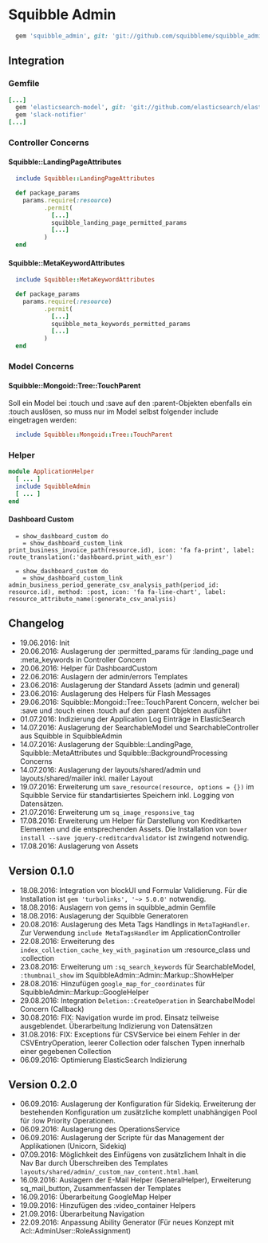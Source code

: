# Squibble Admin

```ruby
  gem 'squibble_admin', git: 'git://github.com/squibbleme/squibble_admin.git'
```

## Integration

### Gemfile

```ruby
[...]
  gem 'elasticsearch-model', git: 'git://github.com/elasticsearch/elasticsearch-rails.git'
  gem 'slack-notifier'
[...]
```

### Controller Concerns

#### Squibble::LandingPageAttributes

```ruby
  include Squibble::LandingPageAttributes

  def package_params
    params.require(:resource)
          .permit(
            [...]
            squibble_landing_page_permitted_params
            [...]
          )
  end
```

#### Squibble::MetaKeywordAttributes

```ruby
  include Squibble::MetaKeywordAttributes

  def package_params
    params.require(:resource)
          .permit(
            [...]
            squibble_meta_keywords_permitted_params
            [...]
          )
  end
```

### Model Concerns

#### Squibble::Mongoid::Tree::TouchParent

  Soll ein Model bei :touch und :save auf den :parent-Objekten ebenfalls ein :touch auslösen, so muss nur im Model selbst folgender include eingetragen werden:

```ruby
  include Squibble::Mongoid::Tree::TouchParent
```

### Helper

```ruby
module ApplicationHelper
  [ ... ]
  include SquibbleAdmin
  [ ... ]
end
```

#### Dashboard Custom

```haml
  = show_dashboard_custom do
    = show_dashboard_custom_link print_business_invoice_path(resource.id), icon: 'fa fa-print', label: route_translation(:'dashboard.print_with_esr')

  = show_dashboard_custom do
    = show_dashboard_custom_link admin_business_period_generate_csv_analysis_path(period_id: resource.id), method: :post, icon: 'fa fa-line-chart', label: resource_attribute_name(:generate_csv_analysis)
```

## Changelog

* 19.06.2016: Init
* 20.06.2016: Auslagerung der :permitted_params für :landing_page und :meta_keywords in Controller Concern
* 20.06.2016: Helper für DashboardCustom
* 22.06.2016: Auslagern der admin/errors Templates
* 23.06.2016: Auslagerung der Standard Assets (admin und general)
* 23.06.2016: Auslagerung des Helpers für Flash Messages
* 29.06.2016: Squibble::Mongoid::Tree::TouchParent Concern, welcher bei :save und :touch einen :touch auf den :parent Objekten ausführt
* 01.07.2016: Indizierung der Application Log Einträge in ElasticSearch
* 14.07.2016: Auslagerung der SearchableModel und SearchableController aus Squibble in SquibbleAdmin
* 14.07.2016: Auslagerung der Squibble::LandingPage, Squibble::MetaAttributes und Squibble::BackgroundProcessing Concerns
* 14.07.2016: Auslagerung der layouts/shared/admin und layouts/shared/mailer inkl. mailer Layout
* 19.07.2016: Erweiterung um ```save_resource(resource, options = {})``` im Squibble Service für standartisiertes Speichern inkl. Logging von Datensätzen.
* 21.07.2016: Erweiterung um ```sq_image_responsive_tag```
* 17.08.2016: Erweiterung um Helper für Darstellung von Kreditkarten Elementen und die entsprechenden Assets. Die Installation von ```bower install --save jquery-creditcardvalidator``` ist zwingend notwendig.
* 17.08.2016: Auslagerung von Assets

## Version 0.1.0

* 18.08.2016: Integration von blockUI und Formular Validierung. Für die Installation ist ```gem 'turbolinks', '~> 5.0.0'``` notwendig.
* 18.08.2016: Auslagern von gems in squibble_admin Gemfile
* 18.08.2016: Auslagerung der Squibble Generatoren
* 20.08.2016: Auslagerung des Meta Tags Handlings in ```MetaTagHandler```. Zur Verwendung ```include MetaTagsHandler``` im ApplicationController
* 22.08.2016: Erweiterung des ```index_collection_cache_key_with_pagination``` um :resource_class und :collection
* 23.08.2016: Erweiterung um ```:sq_search_keywords``` für SearchableModel, ```:thumbnail_show``` im SquibbleAdmin::Admin::Markup::ShowHelper
* 28.08.2016: Hinzufügen ```google_map_for_coordinates``` für SquibbleAdmin::Markup::GoogleHelper
* 29.08.2016: Integration ```Deletion::CreateOperation``` in SearchabelModel Concern (Callback)
* 30.08.2016: FIX: Navigation wurde im prod. Einsatz teilweise ausgeblendet. Überarbeitung Indizierung von Datensätzen
* 31.08.2016: FIX: Exceptions für CSVService bei einem Fehler in der CSVEntryOperation, leerer Collection oder falschen Typen innerhalb einer gegebenen Collection
* 06.09.2016: Optimierung ElasticSearch Indizierung

## Version 0.2.0

* 06.09.2016: Auslagerung der Konfiguration für Sidekiq. Erweiterung der bestehenden Konfiguration um zusätzliche komplett unabhängigen Pool für :low Priority Operationen.
* 06.09.2016: Auslagerung des OperationsService
* 06.09.2016: Auslagerung der Scripte für das Management der Applikationen (Unicorn, Sidekiq)
* 07.09.2016: Möglichkeit des Einfügens von zusätzlichem Inhalt in die Nav Bar durch Überschreiben des Templates ```layouts/shared/admin/_custom_nav_content.html.haml```
* 16.09.2016: Auslagern der E-Mail Helper (GeneralHelper), Erweiterung sq_mail_button, Zusammenfassen der Templates
* 16.09.2016: Überarbeitung GoogleMap Helper
* 19.09.2016: Hinzufügen des :video_container Helpers
* 21.09.2016: Überarbeitung Navigation
* 22.09.2016: Anpassung Ability Generator (Für neues Konzept mit Acl::AdminUser::RoleAssignment)
